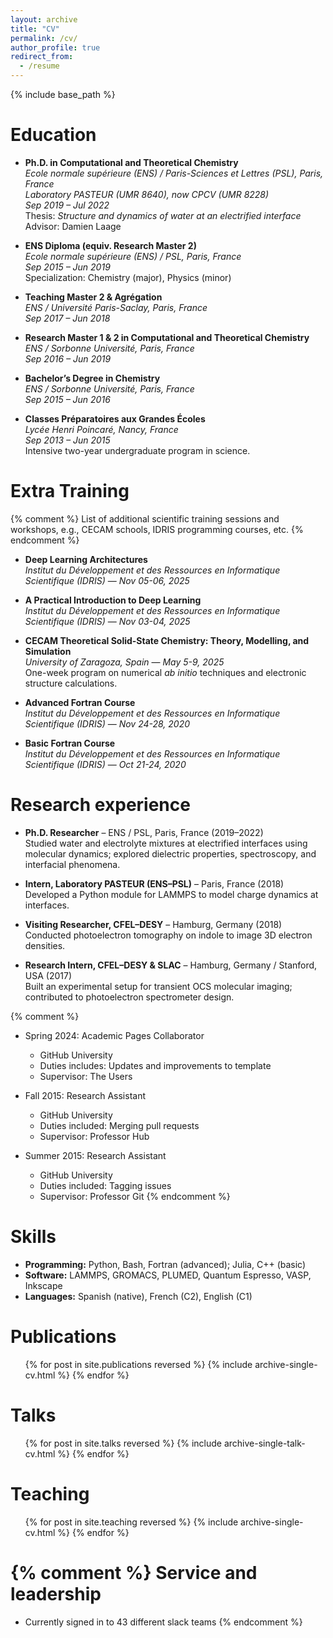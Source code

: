 ```yaml
---
layout: archive
title: "CV"
permalink: /cv/
author_profile: true
redirect_from:
  - /resume
---
```


{% include base_path %}

Education
======
- **Ph.D. in Computational and Theoretical Chemistry**  
  *Ecole normale supérieure (ENS) / Paris-Sciences et Lettres (PSL), Paris, France*  
  *Laboratory PASTEUR (UMR 8640), now CPCV (UMR 8228)*  
  *Sep 2019 – Jul 2022*  
  Thesis: *Structure and dynamics of water at an electrified interface*  
  Advisor: Damien Laage

- **ENS Diploma (equiv. Research Master 2)**  
  *Ecole normale supérieure (ENS) / PSL, Paris, France*  
  *Sep 2015 – Jun 2019*  
  Specialization: Chemistry (major), Physics (minor)

- **Teaching Master 2 & Agrégation**  
  *ENS / Université Paris-Saclay, Paris, France*  
  *Sep 2017 – Jun 2018*

- **Research Master 1 & 2 in Computational and Theoretical Chemistry**  
  *ENS / Sorbonne Université, Paris, France*  
  *Sep 2016 – Jun 2019*

- **Bachelor’s Degree in Chemistry**  
  *ENS / Sorbonne Université, Paris, France*  
  *Sep 2015 – Jun 2016*

- **Classes Préparatoires aux Grandes Écoles**  
  *Lycée Henri Poincaré, Nancy, France*  
  *Sep 2013 – Jun 2015*  
  Intensive two-year undergraduate program in science.

Extra Training
======
{% comment %}
List of additional scientific training sessions and workshops, e.g., CECAM schools, IDRIS programming courses, etc.
{% endcomment %}


- **Deep Learning Architectures**  
  *Institut du Développement et des Ressources en Informatique Scientifique (IDRIS)* — *Nov 05-06, 2025*

- **A Practical Introduction to Deep Learning**  
  *Institut du Développement et des Ressources en Informatique Scientifique (IDRIS)* — *Nov 03-04, 2025*

- **CECAM Theoretical Solid-State Chemistry: Theory, Modelling, and Simulation**  
  *University of Zaragoza, Spain* — *May 5-9, 2025*  
  One-week program on numerical *ab initio* techniques and electronic structure calculations.

- **Advanced Fortran Course**  
  *Institut du Développement et des Ressources en Informatique Scientifique (IDRIS)* — *Nov 24-28, 2020*

- **Basic Fortran Course**  
  *Institut du Développement et des Ressources en Informatique Scientifique (IDRIS)* — *Oct 21-24, 2020*



Research experience
======
- **Ph.D. Researcher** – ENS / PSL, Paris, France (2019–2022)  
  Studied water and electrolyte mixtures at electrified interfaces using molecular dynamics; explored dielectric properties, spectroscopy, and interfacial phenomena.

- **Intern, Laboratory PASTEUR (ENS–PSL)** – Paris, France (2018)  
  Developed a Python module for LAMMPS to model charge dynamics at interfaces.

- **Visiting Researcher, CFEL–DESY** – Hamburg, Germany (2018)  
  Conducted photoelectron tomography on indole to image 3D electron densities.

- **Research Intern, CFEL–DESY & SLAC** – Hamburg, Germany / Stanford, USA (2017)  
  Built an experimental setup for transient OCS molecular imaging; contributed to photoelectron spectrometer design.


{% comment %}
* Spring 2024: Academic Pages Collaborator
  * GitHub University
  * Duties includes: Updates and improvements to template
  * Supervisor: The Users

* Fall 2015: Research Assistant
  * GitHub University
  * Duties included: Merging pull requests
  * Supervisor: Professor Hub

* Summer 2015: Research Assistant
  * GitHub University
  * Duties included: Tagging issues
  * Supervisor: Professor Git 
{% endcomment %}
  
Skills
======
- **Programming:** Python, Bash, Fortran (advanced); Julia, C++ (basic)  
- **Software:** LAMMPS, GROMACS, PLUMED, Quantum Espresso, VASP, Inkscape  
- **Languages:** Spanish (native), French (C2), English (C1)

Publications
======
  <ul>{% for post in site.publications reversed %}
    {% include archive-single-cv.html %}
  {% endfor %}</ul>
  
Talks
======
  <ul>{% for post in site.talks reversed %}
    {% include archive-single-talk-cv.html  %}
  {% endfor %}</ul>
  
Teaching
======
  <ul>{% for post in site.teaching reversed %}
    {% include archive-single-cv.html %}
  {% endfor %}</ul>
  
{% comment %}
Service and leadership
======
* Currently signed in to 43 different slack teams 
{% endcomment %}
